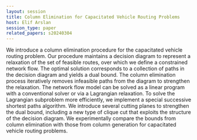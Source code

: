 ```yaml
---
layout: session
title: Column Elimination for Capacitated Vehicle Routing Problems
host: Elif Arslan
session_type: paper
related_papers: s20240304
---
```


We introduce a column elimination procedure for the capacitated vehicle routing problem. Our procedure maintains a decision diagram to represent a relaxation of the set of feasible routes, over which we define a constrained network flow. The optimal solution corresponds to a collection of paths in the decision diagram and yields a dual bound. The column elimination process iteratively removes infeasible paths from the diagram to strengthen the relaxation. The network flow model can be solved as a linear program with a conventional solver or via a Lagrangian relaxation. To solve the Lagrangian subproblem more efficiently, we implement a special successive shortest paths algorithm. We introduce several cutting planes to strengthen the dual bound, including a new type of clique cut that exploits the structure of the decision diagram. We experimentally compare the bounds from column elimination with those from column generation for capacitated vehicle routing problems.
